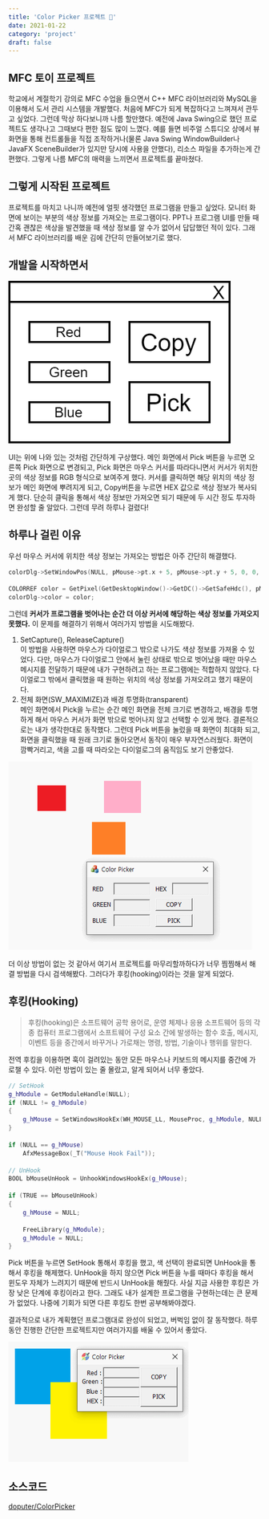 ```yaml
---
title: 'Color Picker 프로젝트 🎨'
date: 2021-01-22
category: 'project'
draft: false
---
```


## MFC 토이 프로젝트

학교에서 계절학기 강의로 MFC 수업을 들으면서 C++ MFC 라이브러리와 MySQL을 이용해서 도서 관리 시스템을 개발했다. 처음에 MFC가 되게 복잡하다고 느껴져서 관두고 싶었다. 그런데 막상 하다보니까 나름 할만했다. 예전에 Java Swing으로 했던 프로젝트도 생각나고 그때보다 편한 점도 많이 느꼈다. 예를 들면 비주얼 스튜디오 상에서 뷰 화면을 통해 컨트롤들을 직접 조작하거나(물론 Java Swing WindowBuilder나 JavaFX SceneBuilder가 있지만 당시에 사용을 안했다), 리소스 파일을 추가하는게 간편했다. 그렇게 나름 MFC의 매력을 느끼면서 프로젝트를 끝마쳤다.

## 그렇게 시작된 프로젝트

프로젝트를 마치고 나니까 예전에 얼핏 생각했던 프로그램을 만들고 싶었다. 모니터 화면에 보이는 부분의 색상 정보를 가져오는 프로그램이다. PPT나 프로그램 UI를 만들 때 간혹 괜찮은 색상을 발견했을 때 색상 정보를 알 수가 없어서 답답했던 적이 있다. 그래서 MFC 라이브러리를 배운 김에 간단히 만들어보기로 했다.

## 개발을 시작하면서

![wireframe](images/color-picker-wireframe.png)

UI는 위에 나와 있는 것처럼 간단하게 구상했다. 메인 화면에서 Pick 버튼을 누르면 오른쪽 Pick 화면으로 변경되고, Pick 화면은 마우스 커서를 따라다니면서 커서가 위치한 곳의 색상 정보를 RGB 형식으로 보여주게 했다. 커서를 클릭하면 해당 위치의 색상 정보가 메인 화면에 뿌려지게 되고, Copy버튼을 누르면 HEX 값으로 색상 정보가 복사되게 했다. 단순히 클릭을 통해서 색상 정보만 가져오면 되기 때문에 두 시간 정도 투자하면 완성할 줄 알았다. 그런데 무려 하루나 걸렸다!

## 하루나 걸린 이유

우선 마우스 커서에 위치한 색상 정보는 가져오는 방법은 아주 간단히 해결했다.

```cpp
colorDlg->SetWindowPos(NULL, pMouse->pt.x + 5, pMouse->pt.y + 5, 0, 0, SWP_NOSIZE);

COLORREF color = GetPixel(GetDesktopWindow()->GetDC()->GetSafeHdc(), pMouse->pt.x, pMouse->pt.y);
colorDlg->color = color;
```

그런데 **커서가 프로그램을 벗어나는 순간 더 이상 커서에 해당하는 색상 정보를 가져오지 못했다.** 이 문제를 해결하기 위해서 여러가지 방법을 시도해봤다.

1.  SetCapture(), ReleaseCapture()  
    이 방법을 사용하면 마우스가 다이얼로그 밖으로 나가도 색상 정보를 가져올 수 있었다. 다만, 마우스가 다이얼로그 안에서 눌린 상태로 밖으로 벗어났을 때만 마우스 메시지를 전달하기 때문에 내가 구현하려고 하는 프로그램에는 적합하지 않았다. 다이얼로그 밖에서 클릭했을 때 원하는 위치의 색상 정보를 가져오려고 했기 때문이다.
2.  전체 화면(SW_MAXIMIZE)과 배경 투명화(transparent)  
    메인 화면에서 Pick을 누르는 순간 메인 화면을 전체 크기로 변경하고, 배경을 투명하게 해서 마우스 커서가 화면 밖으로 벗어나지 않고 선택할 수 있게 했다. 결론적으로는 내가 생각한대로 동작했다. 그런데 Pick 버튼을 눌렀을 때 화면이 최대화 되고, 화면을 클릭했을 때 원래 크기로 돌아오면서 동작이 매우 부자연스러웠다. 화면이 깜빡거리고, 색을 고를 때 따라오는 다이얼로그의 움직임도 보기 안좋았다.

![error](images/color-picker-error.gif)

더 이상 방법이 없는 것 같아서 여기서 프로젝트를 마무리할까하다가 너무 찜찜해서 해결 방법을 다시 검색해봤다. 그러다가 후킹(hooking)이라는 것을 알게 되었다.

## 후킹(Hooking)

> 후킹(hooking)은 소프트웨어 공학 용어로, 운영 체제나 응용 소프트웨어 등의 각종 컴퓨터 프로그램에서 소프트웨어 구성 요소 간에 발생하는 함수 호출, 메시지, 이벤트 등을 중간에서 바꾸거나 가로채는 명령, 방법, 기술이나 행위를 말한다.

전역 후킹을 이용하면 훅이 걸려있는 동안 모든 마우스나 키보드의 메시지를 중간에 가로챌 수 있다. 이런 방법이 있는 줄 몰랐고, 알게 되어서 너무 좋았다.

```cpp
// SetHook
g_hModule = GetModuleHandle(NULL);
if (NULL != g_hModule)
{
	g_hMouse = SetWindowsHookEx(WH_MOUSE_LL, MouseProc, g_hModule, NULL);
}

if (NULL == g_hMouse)
	AfxMessageBox(_T("Mouse Hook Fail"));

// UnHook
BOOL bMouseUnHook = UnhookWindowsHookEx(g_hMouse);

if (TRUE == bMouseUnHook)
{
	g_hMouse = NULL;

	FreeLibrary(g_hModule);
	g_hModule = NULL;
}
```

Pick 버튼을 누르면 SetHook 통해서 후킹을 했고, 색 선택이 완료되면 UnHook을 통해서 후킹을 해제했다. UnHook을 하지 않으면 Pick 버튼을 누를 때마다 후킹을 해서 윈도우 자체가 느려지기 때문에 반드시 UnHook을 해줬다. 사실 지금 사용한 후킹은 가장 낮은 단계에 후킹이라고 한다. 그래도 내가 설계한 프로그램을 구현하는데는 큰 문제가 없었다. 나중에 기회가 되면 다른 후킹도 한번 공부해봐야겠다.

결과적으로 내가 계획했던 프로그램대로 완성이 되었고, 버벅임 없이 잘 동작했다. 하루 동안 진행한 간단한 프로젝트지만 여러가지를 배울 수 있어서 좋았다.

![color-picker](images/color-picker.gif)

## 소스코드

[doputer/ColorPicker](https://github.com/doputer/ColorPicker)
